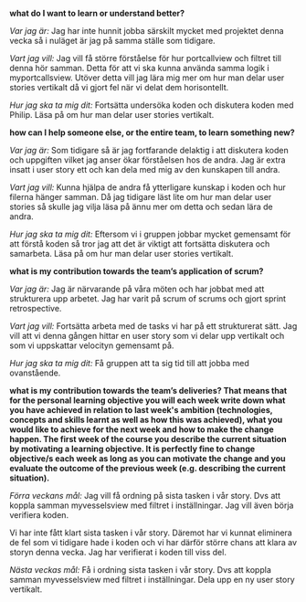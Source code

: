 

**what do I want to learn or understand better?**

*Var jag är:*  Jag har inte hunnit jobba särskilt mycket med projektet denna vecka så i nuläget är jag på samma ställe som tidigare.  

*Vart jag vill:* Jag vill få större förståelse för hur portcallview och filtret till denna hör samman. Detta för att vi ska kunna använda samma logik i myportcallsview. Utöver detta vill jag lära mig mer om hur man delar user stories vertikalt då vi gjort fel när vi delat dem horisontellt. 

*Hur jag ska ta mig dit:* Fortsätta undersöka koden och diskutera koden med Philip. Läsa på om hur man delar user stories vertikalt.

**how can I help someone else, or the entire team, to learn something new?**

*Var jag är:* Som tidigare så är jag fortfarande delaktig i att diskutera koden och uppgiften vilket jag anser ökar förståelsen hos de andra. Jag är extra insatt i user story ett och kan dela med mig av den kunskapen till andra. 

*Vart jag vill:* Kunna hjälpa de andra få ytterligare kunskap i koden och hur filerna hänger samman. Då jag tidigare läst lite om hur man delar user stories så skulle jag vilja läsa på ännu mer om detta och sedan lära de andra.

*Hur jag ska ta mig dit:* Eftersom vi i gruppen jobbar mycket gemensamt för att förstå koden så tror jag att det är viktigt att fortsätta diskutera och samarbeta. Läsa på om hur man delar user stories vertikalt.

**what is my contribution towards the team’s application of scrum?**

*Var jag är:* Jag är närvarande på våra möten och har jobbat med att strukturera upp arbetet. Jag har varit på scrum of scrums och gjort sprint retrospective. 

*Vart jag vill:* Fortsätta arbeta med de tasks vi har på ett strukturerat sätt. Jag vill att vi denna gången hittar en user story som vi delar upp vertikalt och som vi uppskattar velocityn gemensamt på.

*Hur jag ska ta mig dit:* Få gruppen att ta sig tid till att jobba med ovanstående. 

**what is my contribution towards the team’s deliveries? That means that for the personal learning objective you will each week write down what you have achieved in relation to last week's ambition (technologies, concepts and skills learnt as well as how this was achieved), what you would like to achieve for the next week and how to make the change happen. The first week of the course you describe the current situation by motivating a learning objective. It is perfectly fine to change objective/s each week as long as you can motivate the change and you evaluate the outcome of the previous week (e.g. describing the current situation).**

*Förra veckans mål:* Jag vill få ordning på sista tasken i vår story. Dvs att koppla samman myvesselsview med filtret i inställningar. Jag vill även börja verifiera koden. 

Vi har inte fått klart sista tasken i vår story. Däremot har vi kunnat eliminera de fel som vi tidigare hade i koden och vi har därför större chans att klara av storyn denna vecka. Jag har verifierat i koden till viss del. 

*Nästa veckas mål:* Få i ordning sista tasken i vår story. Dvs att koppla samman myvesselsview med filtret i inställningar. Dela upp en ny user story vertikalt. 


